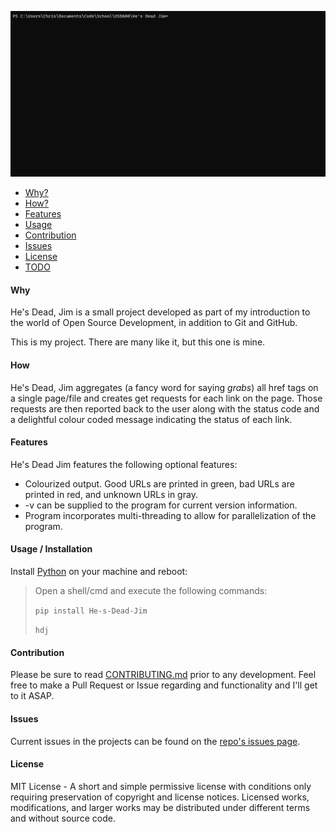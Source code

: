 <p align="center">
  <img src="..\assets\hdj\hdj.gif" alt="He's Dead, Jim" width="738">
</p>

- [Why?](#why)
- [How?](#how)
- [Features](#features)
- [Usage](#usage)
- [Contribution](#contribution)
- [Issues](#issues)
- [License](#license)
- [TODO](https://github.com/chrispinkney/He-s-Dead-Jim/issues)

#### Why

He's Dead, Jim is a small project developed as part of my introduction to the world of Open Source Development, in addition to Git and GitHub.

This is my project. There are many like it, but this one is mine.

#### How

He's Dead, Jim aggregates (a fancy word for saying _grabs_) all href tags on a single page/file and creates get requests for each link on the page. Those requests are then reported back to the user along with the status code and a delightful colour coded message indicating the status of each link.

#### Features

He's Dead Jim features the following optional features:

- Colourized output. Good URLs are printed in green, bad URLs are printed in red, and unknown URLs in gray.
- -v can be supplied to the program for current version information.
- Program incorporates multi-threading to allow for parallelization of the program.

#### Usage / Installation

Install [Python](https://www.python.org/downloads/) on your machine and reboot:

> Open a shell/cmd and execute the following commands:
>
> `pip install He-s-Dead-Jim`
>
> `hdj`

#### Contribution

Please be sure to read [CONTRIBUTING.md](CONTRIBUTING.md) prior to any development.
Feel free to make a Pull Request or Issue regarding and functionality and I'll get to it ASAP.

#### Issues

Current issues in the projects can be found on the [repo's issues page](https://github.com/chrispinkney/He-s-Dead-Jim/issues).

#### License

MIT License - A short and simple permissive license with conditions only requiring preservation of copyright and license notices. Licensed works, modifications, and larger works may be distributed under different terms and without source code.